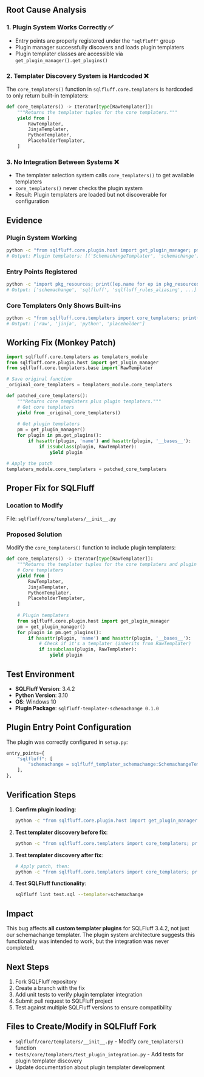 
## Root Cause Analysis

### 1. Plugin System Works Correctly ✅
- Entry points are properly registered under the `"sqlfluff"` group
- Plugin manager successfully discovers and loads plugin templaters
- Plugin templater classes are accessible via `get_plugin_manager().get_plugins()`

### 2. Templater Discovery System is Hardcoded ❌
The `core_templaters()` function in `sqlfluff.core.templaters` is hardcoded to only return built-in templaters:

```python
def core_templaters() -> Iterator[type[RawTemplater]]:
    """Returns the templater tuples for the core templaters."""
    yield from [
        RawTemplater,
        JinjaTemplater,
        PythonTemplater,
        PlaceholderTemplater,
    ]
```

### 3. No Integration Between Systems ❌
- The templater selection system calls `core_templaters()` to get available templaters
- `core_templaters()` never checks the plugin system
- Result: Plugin templaters are loaded but not discoverable for configuration

## Evidence

### Plugin System Working
```bash
python -c "from sqlfluff.core.plugin.host import get_plugin_manager; pm = get_plugin_manager(); templaters = [p for p in pm.get_plugins() if hasattr(p, 'name') and hasattr(p, '__bases__')]; print('Plugin templaters:', [(t.__name__, t.name) for t in templaters])"
# Output: Plugin templaters: [('SchemachangeTemplater', 'schemachange')]
```

### Entry Points Registered
```bash
python -c "import pkg_resources; print([ep.name for ep in pkg_resources.iter_entry_points('sqlfluff')])"
# Output: ['schemachange', 'sqlfluff', 'sqlfluff_rules_aliasing', ...]
```

### Core Templaters Only Shows Built-ins
```bash
python -c "from sqlfluff.core.templaters import core_templaters; print([t.name for t in core_templaters()])"
# Output: ['raw', 'jinja', 'python', 'placeholder']
```

## Working Fix (Monkey Patch)

```python
import sqlfluff.core.templaters as templaters_module
from sqlfluff.core.plugin.host import get_plugin_manager
from sqlfluff.core.templaters.base import RawTemplater

# Save original function
_original_core_templaters = templaters_module.core_templaters

def patched_core_templaters():
    """Returns core templaters plus plugin templaters."""
    # Get core templaters
    yield from _original_core_templaters()
    
    # Get plugin templaters
    pm = get_plugin_manager()
    for plugin in pm.get_plugins():
        if hasattr(plugin, 'name') and hasattr(plugin, '__bases__'):
            if issubclass(plugin, RawTemplater):
                yield plugin

# Apply the patch
templaters_module.core_templaters = patched_core_templaters
```

## Proper Fix for SQLFluff

### Location to Modify
File: `sqlfluff/core/templaters/__init__.py`

### Proposed Solution
Modify the `core_templaters()` function to include plugin templaters:

```python
def core_templaters() -> Iterator[type[RawTemplater]]:
    """Returns the templater tuples for the core templaters and plugin templaters."""
    # Core templaters
    yield from [
        RawTemplater,
        JinjaTemplater,
        PythonTemplater,
        PlaceholderTemplater,
    ]
    
    # Plugin templaters
    from sqlfluff.core.plugin.host import get_plugin_manager
    pm = get_plugin_manager()
    for plugin in pm.get_plugins():
        if hasattr(plugin, 'name') and hasattr(plugin, '__bases__'):
            # Check if it's a templater (inherits from RawTemplater)
            if issubclass(plugin, RawTemplater):
                yield plugin
```

## Test Environment

- **SQLFluff Version**: 3.4.2
- **Python Version**: 3.10
- **OS**: Windows 10
- **Plugin Package**: `sqlfluff-templater-schemachange 0.1.0`

## Plugin Entry Point Configuration

The plugin was correctly configured in `setup.py`:

```python
entry_points={
    "sqlfluff": [
        "schemachange = sqlfluff_templater_schemachange:SchemachangeTemplater",
    ],
},
```

## Verification Steps

1. **Confirm plugin loading**:
   ```bash
   python -c "from sqlfluff.core.plugin.host import get_plugin_manager; pm = get_plugin_manager(); print([p.__name__ for p in pm.get_plugins() if hasattr(p, 'name')])"
   ```

2. **Test templater discovery before fix**:
   ```bash
   python -c "from sqlfluff.core.templaters import core_templaters; print([t.name for t in core_templaters()])"
   ```

3. **Test templater discovery after fix**:
   ```bash
   # Apply patch, then:
   python -c "from sqlfluff.core.templaters import core_templaters; print([t.name for t in core_templaters()])"
   ```

4. **Test SQLFluff functionality**:
   ```bash
   sqlfluff lint test.sql --templater=schemachange
   ```

## Impact

This bug affects **all custom templater plugins** for SQLFluff 3.4.2, not just our schemachange templater. The plugin system architecture suggests this functionality was intended to work, but the integration was never completed.

## Next Steps

1. Fork SQLFluff repository
2. Create a branch with the fix
3. Add unit tests to verify plugin templater integration
4. Submit pull request to SQLFluff project
5. Test against multiple SQLFluff versions to ensure compatibility

## Files to Create/Modify in SQLFluff Fork

- `sqlfluff/core/templaters/__init__.py` - Modify `core_templaters()` function
- `tests/core/templaters/test_plugin_integration.py` - Add tests for plugin templater discovery
- Update documentation about plugin templater development